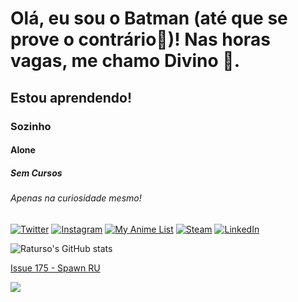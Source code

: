 # Olá, eu sou o Batman (até que se prove o contrário🦇)! Nas horas vagas, me chamo Divino 🐻.
## Estou aprendendo!
### Sozinho
#### Alone
##### Sem Cursos
###### Apenas na curiosidade mesmo!
[![Twitter](https://img.shields.io/badge/Twitter-1DA1F2?style=for-the-badge&logo=twitter&logoColor=white)](https://twitter.com/divino_morais)
[![Instagram](https://img.shields.io/badge/Instagram-E4405F?style=for-the-badge&logo=instagram&logoColor=white)](https://www.instagram.com/divino.h/)
[![My Anime List](https://img.shields.io/badge/Myanimelist-2E51A2?style=for-the-badge&logo=myanimelist&logoColor=white)](https://myanimelist.net/profile/Raturso)
[![Steam](https://img.shields.io/badge/Steam-000000?style=for-the-badge&logo=steam&logoColor=white)](https://steamcommunity.com/id/divino-h/)
[![LinkedIn](https://img.shields.io/badge/LinkedIn-0077B5?style=for-the-badge&logo=linkedin&logoColor=white)](https://www.linkedin.com/mwlite/in/henrique-morais-097938a1)

![Raturso's GitHub stats](https://github-readme-stats.vercel.app/api?username=raturso&show_icons=true&theme=dark)

[Issue 175 - Spawn RU](https://user-images.githubusercontent.com/106784430/211803837-4e7a84fe-c498-4f6c-81e6-35dd2c7ed702.jpg)

  <img src="https://user-images.githubusercontent.com/106784430/211803837-4e7a84fe-c498-4f6c-81e6-35dd2c7ed702.jpg"/>
